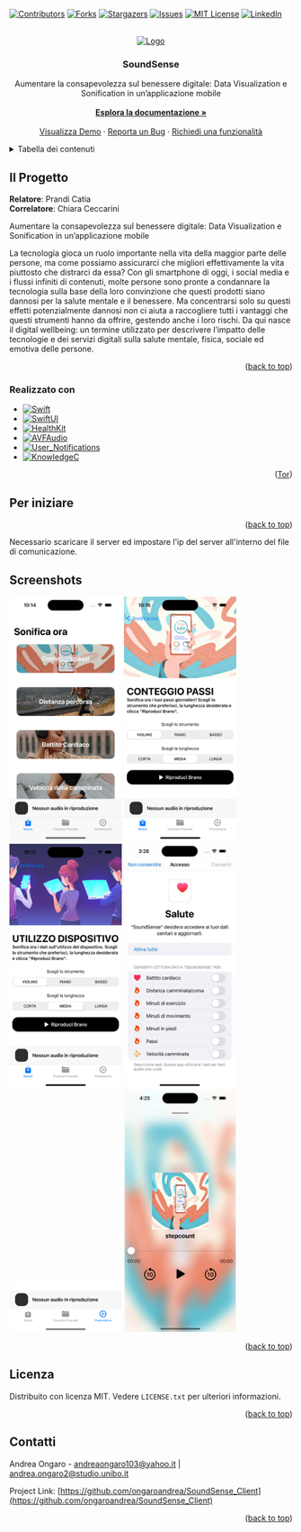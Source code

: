 <!-- Improved compatibility of back to top link: See: https://github.com/othneildrew/Best-README-Template/pull/73 -->
<a name="readme-top"></a>
<!--
*** Thanks for checking out the Best-README-Template. If you have a suggestion
*** that would make this better, please fork the repo and create a pull request
*** or simply open an issue with the tag "enhancement".
*** Don't forget to give the project a star!
*** Thanks again! Now go create something AMAZING! :D
-->



<!-- PROJECT SHIELDS -->
<!--
*** I'm using markdown "reference style" links for readability.
*** Reference links are enclosed in brackets [ ] instead of parentheses ( ).
*** See the bottom of this document for the declaration of the reference variables
*** for contributors-url, forks-url, etc. This is an optional, concise syntax you may use.
*** https://www.markdownguide.org/basic-syntax/#reference-style-links
-->
[![Contributors][contributors-shield]][contributors-url]
[![Forks][forks-shield]][forks-url]
[![Stargazers][stars-shield]][stars-url]
[![Issues][issues-shield]][issues-url]
[![MIT License][license-shield]][license-url]
[![LinkedIn][linkedin-shield]][linkedin-url]



<!-- PROJECT LOGO -->
<br />
<div align="center">
  <a href="https://github.com/ongaroandrea/SoundSense">
    <img src="SoundSense/Image/logo.png" alt="Logo" width="80" height="80">
  </a>

  <h3 align="center">SoundSense</h3>
  <p align="center">
    Aumentare la consapevolezza sul benessere digitale: Data Visualization e Sonification in un’applicazione mobile
    <br />
    <br />
    <a href="https://github.com/ongaroandrea/SoundSense_Client"><strong>Esplora la documentazione »</strong></a>
    <br />
    <br />
    <a href="https://github.com/ongaroandrea/SoundSense_Client">Visualizza Demo</a>
    ·
    <a href="https://github.com/ongaroandrea/SoundSense_Client/issues">Reporta un Bug</a>
    ·
    <a href="https://github.com/ongaroandrea/SoundSense_Client/issues">Richiedi una funzionalità</a>
  </p>
</div>



<!-- TABLE OF CONTENTS -->
<details>
  <summary>Tabella dei contenuti</summary>
  <ol>
    <li>
      <a href="#il-progetto">Il Progetto</a>
    </li>
    <li>
      <a href="#realizzato-con">Realizzato con</a>
    </li>
    <li>
      <a href="#per-iniziare">Per iniziare</a>
      <ul>
        <li><a href="#prerequisiti">Prerequisiti</a></li>
      </ul>
    </li>
    <li><a href="#screenshot">Screenshot</a></li>
    <li><a href="#licenza">Licenza</a></li>
    <li><a href="#contatti">Contatti</a></li>
  </ol>
</details>



<!-- ABOUT THE PROJECT -->
## Il Progetto


<b>Relatore</b>:  Prandi Catia <br />
<b>Correlatore</b>: Chiara Ceccarini

Aumentare la consapevolezza sul benessere digitale: Data Visualization e Sonification in un’applicazione mobile

La tecnologia gioca un ruolo importante nella vita della maggior parte delle persone, ma come possiamo assicurarci che migliori effettivamente la vita piuttosto che distrarci da essa?
Con gli smartphone di oggi, i social media e i flussi infiniti di contenuti, molte persone sono pronte a condannare la tecnologia sulla base della loro convinzione che questi prodotti siano dannosi per la salute mentale e il benessere. Ma concentrarsi solo su questi effetti potenzialmente dannosi non ci aiuta a raccogliere tutti i vantaggi che questi strumenti hanno da offrire, gestendo anche i loro rischi. Da qui nasce il digital wellbeing: un termine utilizzato per descrivere l’impatto delle tecnologie e dei servizi digitali sulla salute mentale, fisica, sociale ed emotiva delle persone.

<p align="right">(<a href="#readme-top">back to top</a>)</p>



### Realizzato con

* [![Swift][Swift]][Swift]
* [![SwiftUI][SwiftUI]][SwiftUI]
* [![HealthKit][HealthKit]][HealthKit]
* [![AVFAudio][AVFAudio]][AVFAudio]
* [![User_Notifications][User_Notifications]][Swift]
* [![KnowledgeC][KnowledgeC]][KnowledgeC]

<p align="right">(<a href="#readme-top">Tor</a>)</p>



<!-- GETTING STARTED -->
## Per iniziare

<p align="right">(<a href="#readme-top">back to top</a>)</p>

Necessario scaricare il server ed impostare l'ip del server all'interno del file di comunicazione.

<!-- USAGE EXAMPLES -->
## Screenshots

<div>
    <img src="SoundSense/Screenshot/home.png" width="200" alt="Schermata selezione dati di utilizzo">
    <img src="SoundSense/Screenshot/passi.png" width="200" alt="Schermata selezione dati dei passi">
    <img src="SoundSense/Screenshot/utilizzo.png" width="200" alt="Lettore musicale nessun audio">
    <img src="SoundSense/Screenshot/accesso.png" width="200" alt="Richiesta accesso ai dati sanitari">
    <img src="SoundSense/Screenshot/lettore.png" width="200" alt="Lettore musicale nessun audio">   
    <img src="SoundSense/Screenshot/audio.png" width="200" alt="Lettore musicale con audio impostato">
</div>

<p align="right">(<a href="#readme-top">back to top</a>)</p>


<!-- LICENSE -->
## Licenza

Distribuito con licenza MIT. Vedere `LICENSE.txt` per ulteriori informazioni.

<p align="right">(<a href="#readme-top">back to top</a>)</p>



<!-- CONTACT -->
## Contatti

Andrea Ongaro  - andreaongaro103@yahoo.it | andrea.ongaro2@studio.unibo.it

Project Link: [https://github.com/ongaroandrea/SoundSense_Client](https://github.com/ongaroandrea/SoundSense_Client)


<p align="right">(<a href="#readme-top">back to top</a>)</p>



<!-- MARKDOWN LINKS & IMAGES -->
<!-- https://www.markdownguide.org/basic-syntax/#reference-style-links -->
[contributors-shield]: https://img.shields.io/github/contributors/ongaroandrea/SoundSense_Server.svg?style=for-the-badge
[contributors-url]: https://github.com/ongaroandrea/SoundSense_Server/contributors

[forks-shield]: https://img.shields.io/github/forks/ongaroandrea/SoundSense_Server.svg?style=for-the-badge
[forks-url]: https://github.com/ongaroandrea/SoundSense_Server/members

[stars-shield]: https://img.shields.io/github/stars/ongaroandrea/SoundSense_Server.svg?style=for-the-badge
[stars-url]: https://github.com/ongaroandrea/SoundSense_Server/stargazers

[issues-shield]: https://img.shields.io/github/issues/ongaroandrea/SoundSense_Server.svg?style=for-the-badge
[issues-url]: https://github.com/ongaroandrea/SoundSense_Server/issues

[license-shield]: https://img.shields.io/github/license/ongaroandrea/SoundSense_Server.svg?style=for-the-badge
[license-url]: https://github.com/ongaroandrea/SoundSense_Server/LICENSE.txt

[linkedin-shield]: https://img.shields.io/badge/-LinkedIn-black.svg?style=for-the-badge&logo=linkedin&colorB=555
[linkedin-url]: https://www.linkedin.com/in/ongaro-andrea/

[product-screenshot]: images/screenshot.png

[Swift]: https://www.swift.org/about/
[User_Notifications]: https://developer.apple.com/documentation/usernotifications/
[Foundation]: https://developer.apple.com/documentation/foundation/
[AVFAudio]: https://developer.apple.com/documentation/avfaudio
[HealthKit]: https://developer.apple.com/documentation/healthkit/about_the_healthkit_framework
[KnowledgeC]: https://www.mac4n6.com/blog/2018/8/5/knowledge-is-power-using-the-knowledgecdb-database-on-macos-and-ios-to-determine-precise-user-and-application-usage
[SwiftUI]: https://developer.apple.com/xcode/swiftui/

